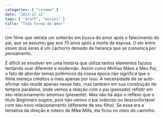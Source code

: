 ```yaml
---
categories: [ "cinema" ]
date: "2013-12-22"
tags: [ "draft", "movies" ]
title: "Toda Forma de Amor"
---
```

Um filme que retrata um solteirão em busca do amor após o falecimento
do pai, que se assumiu gay aos 70 anos após a morte da esposa. O elo
entre esses dois seres é um cachorro deixado de herança que se comunica
por pensamento.

É difícil se envolver em uma história que utiliza tantos elementos
fajutos tentando soar diferente e modernão. Assim como Minhas Mães e Meu
Pai, o fato de abordar temas polêmicos da nossa época não significa
que o filme mereça créditos a mais apenas por isso. A necessidade
de se auto-afirmar não reside apenas nesse fato, mas também em sua
construção de tempos paralelos, onde vemos a relação com o pai
(passado) refletir em seu relacionamento amoroso (presente). Mas não
há aqui o reflexo que o título Beginners sugere, pois não vemos o
pai indeciso ou desconfortável com seu novo relacionamento (diferente
de seu filho). Se essa era a tentativa da direção e roteiro de Mike
Mills, ela ficou no meio do caminho.
